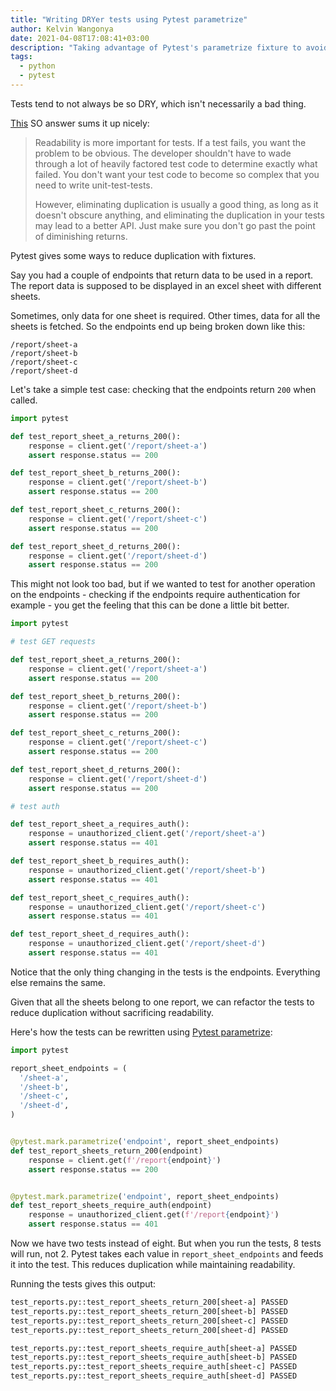 ```yaml
---
title: "Writing DRYer tests using Pytest parametrize"
author: Kelvin Wangonya
date: 2021-04-08T17:08:41+03:00
description: "Taking advantage of Pytest's parametrize fixture to avoid unnecessary repetition in tests."
tags:
  - python
  - pytest
---
```


Tests tend to not always be so DRY, which isn't necessarily a bad thing.

[This](https://stackoverflow.com/a/129722/9312256) SO answer sums it up nicely:

> Readability is more important for tests. If a test fails, you want the problem to be obvious. The developer shouldn't have to wade through a lot of heavily factored test code to determine exactly what failed. You don't want your test code to become so complex that you need to write unit-test-tests.
>
> However, eliminating duplication is usually a good thing, as long as it doesn't obscure anything, and eliminating the duplication in your tests may lead to a better API. Just make sure you don't go past the point of diminishing returns.

Pytest gives some ways to reduce duplication with fixtures.

Say you had a couple of endpoints that return data to be used in a report.
The report data is supposed to be displayed in an excel sheet with different sheets.

Sometimes, only data for one sheet is required. Other times, data for
all the sheets is fetched. So the endpoints end up being broken down like this:

```
/report/sheet-a
/report/sheet-b
/report/sheet-c
/report/sheet-d
```

Let's take a simple test case: checking that the endpoints return `200` when called.

```python
import pytest

def test_report_sheet_a_returns_200():
    response = client.get('/report/sheet-a')
    assert response.status == 200

def test_report_sheet_b_returns_200():
    response = client.get('/report/sheet-b')
    assert response.status == 200

def test_report_sheet_c_returns_200():
    response = client.get('/report/sheet-c')
    assert response.status == 200

def test_report_sheet_d_returns_200():
    response = client.get('/report/sheet-d')
    assert response.status == 200
```

This might not look too bad, but if we wanted to test for another operation on the endpoints -
checking if the endpoints require authentication for example - you get the feeling that this can
be done a little bit better.

```python
import pytest

# test GET requests

def test_report_sheet_a_returns_200():
    response = client.get('/report/sheet-a')
    assert response.status == 200

def test_report_sheet_b_returns_200():
    response = client.get('/report/sheet-b')
    assert response.status == 200

def test_report_sheet_c_returns_200():
    response = client.get('/report/sheet-c')
    assert response.status == 200

def test_report_sheet_d_returns_200():
    response = client.get('/report/sheet-d')
    assert response.status == 200

# test auth

def test_report_sheet_a_requires_auth():
    response = unauthorized_client.get('/report/sheet-a')
    assert response.status == 401

def test_report_sheet_b_requires_auth():
    response = unauthorized_client.get('/report/sheet-b')
    assert response.status == 401

def test_report_sheet_c_requires_auth():
    response = unauthorized_client.get('/report/sheet-c')
    assert response.status == 401

def test_report_sheet_d_requires_auth():
    response = unauthorized_client.get('/report/sheet-d')
    assert response.status == 401
```

Notice that the only thing changing in the tests is the endpoints. Everything else remains
the same.

Given that all the sheets belong to one report, we can refactor the tests to reduce duplication
without sacrificing readability.

Here's how the tests can be rewritten using [Pytest parametrize](https://docs.pytest.org/en/stable/parametrize.html#parametrize-basics):

```python
import pytest

report_sheet_endpoints = (
  '/sheet-a',
  '/sheet-b',
  '/sheet-c',
  '/sheet-d',
)


@pytest.mark.parametrize('endpoint', report_sheet_endpoints)
def test_report_sheets_return_200(endpoint)
    response = client.get(f'/report{endpoint}')
    assert response.status == 200


@pytest.mark.parametrize('endpoint', report_sheet_endpoints)
def test_report_sheets_require_auth(endpoint)
    response = unauthorized_client.get(f'/report{endpoint}')
    assert response.status == 401
```

Now we have two tests instead of eight. But when you run the tests, 8 tests will run,
not 2. Pytest takes each value in `report_sheet_endpoints` and feeds it into the test.
This reduces duplication while maintaining readability.

Running the tests gives this output:

```sh
test_reports.py::test_report_sheets_return_200[sheet-a] PASSED
test_reports.py::test_report_sheets_return_200[sheet-b] PASSED
test_reports.py::test_report_sheets_return_200[sheet-c] PASSED
test_reports.py::test_report_sheets_return_200[sheet-d] PASSED

test_reports.py::test_report_sheets_require_auth[sheet-a] PASSED
test_reports.py::test_report_sheets_require_auth[sheet-b] PASSED
test_reports.py::test_report_sheets_require_auth[sheet-c] PASSED
test_reports.py::test_report_sheets_require_auth[sheet-d] PASSED
```
